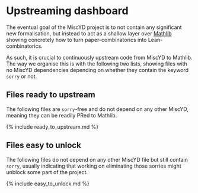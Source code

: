 # Upstreaming dashboard

The eventual goal of the MiscYD project is to not contain any significant new formalisation, but instead to act as a shallow layer over [Mathlib](https://github.com/leanprover-community/mathlib4) showing concretely how to turn paper-combinatorics into Lean-combinatorics.

As such, it is crucial to continuously upstream code from MiscYD to Mathlib. The way we organise this is with the following two lists, showing files with no MiscYD dependencies depending on whether they contain the keyword `sorry` or not.

## Files ready to upstream

The following files are `sorry`-free and do not depend on any other MiscYD, meaning they can be readily PRed to Mathlib.

{% include ready_to_upstream.md %}

## Files easy to unlock

The following files do not depend on any other MiscYD file but still contain `sorry`, usually indicating that working on eliminating those sorries might unblock some part of the project.

{% include easy_to_unlock.md %}
